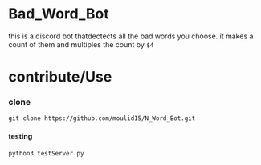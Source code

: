 # Bad_Word_Bot
this is a discord bot thatdectects all the bad words you choose. it makes a count of them and multiples the count by `$4`

# contribute/Use

### clone
```
git clone https://github.com/moulid15/N_Word_Bot.git

```
#### testing
```
python3 testServer.py

```


